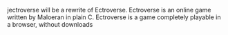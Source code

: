 jectroverse will be a rewrite of Ectroverse. Ectroverse is an online game written by Maloeran in plain C. Ectroverse is a game completely playable in a browser, without downloads